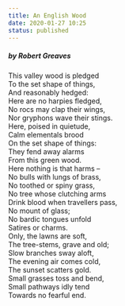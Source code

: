 ```yaml
---
title: An English Wood 
date: 2020-01-27 10:25
status: published
---
```



##### by Robert Greaves

This valley wood is pledged  
To the set shape of things,  
And reasonably hedged:  
Here are no harpies fledged,  
No rocs may clap their wings,  
Nor gryphons wave their stings.  
Here, poised in quietude,  
Calm elementals brood  
On the set shape of things:  
They fend away alarms  
From this green wood.  
Here nothing is that harms –  
No bulls with lungs of brass,  
No toothed or spiny grass,  
No tree whose clutching arms  
Drink blood when travellers pass,  
No mount of glass;  
No bardic tongues unfold  
Satires or charms.  
Only, the lawns are soft,  
The tree-stems, grave and old;  
Slow branches sway aloft,  
The evening air comes cold,  
The sunset scatters gold.  
Small grasses toss and bend,  
Small pathways idly tend  
Towards no fearful end.  

